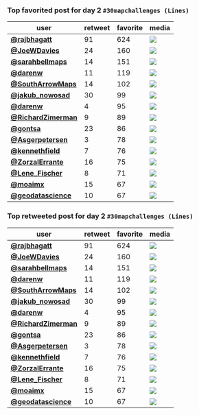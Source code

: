 ### Top favorited post for day 2 `#30mapchallenges (Lines)` 
| user                                            |   retweet |   favorite | media                                                                                        |
|-------------------------------------------------|-----------|------------|----------------------------------------------------------------------------------------------|
| **[@rajbhagatt](https://t.co/LkmRQdH81P)**      |        91 |        624 | ![](http://pbs.twimg.com/media/El0q6kyU8AAHlSS.jpg)                                          |
| **[@JoeWDavies](https://t.co/mwHzmibvom)**      |        24 |        160 | ![](http://pbs.twimg.com/media/El1571EXgAAMlJJ.jpg)                                          |
| **[@sarahbellmaps](https://t.co/tOxg3nHbbu)**   |        14 |        151 | ![](http://pbs.twimg.com/media/El2ACUrVcAAe5Mr.jpg)                                          |
| **[@darenw](https://t.co/DNoJo2SWsA)**          |        11 |        119 | ![](http://pbs.twimg.com/ext_tw_video_thumb/1323336246572290049/pu/img/rCNrIsgOjd17MxnB.jpg) |
| **[@SouthArrowMaps](https://t.co/pdQa0Mdjhs)**  |        14 |        102 | ![](http://pbs.twimg.com/media/ElkWSGsUcAAvE08.jpg)                                          |
| **[@jakub_nowosad](https://t.co/qnzLDxIOjC.)**  |        30 |         99 | ![](http://pbs.twimg.com/media/El0ZGvdW0AAEeQA.jpg)                                          |
| **[@darenw](https://t.co/rZ2gtbJmI4)**          |         4 |         95 | ![](http://pbs.twimg.com/media/Elyc4d4XUAEs09h.jpg)                                          |
| **[@RichardZimerman](https://t.co/vCXHLLZdsl)** |         9 |         89 | ![](http://pbs.twimg.com/media/El1P1uCXYAI2ZmF.jpg)                                          |
| **[@gontsa](https://t.co/bOaU5zS5BG)**          |        23 |         86 | ![](http://pbs.twimg.com/media/ElzopFSXUAAHiXU.png)                                          |
| **[@Asgerpetersen](https://t.co/9npzOdq8gs)**   |         3 |         78 | ![](http://pbs.twimg.com/media/El2YONXW0AEYxvL.png)                                          |
| **[@kennethfield](https://t.co/s1XVmoiC62)**    |         7 |         76 | ![](http://pbs.twimg.com/media/El1HqOoVcAUrqWm.jpg)                                          |
| **[@ZorzalErrante](https://t.co/8oGAs84EF6)**   |        16 |         75 | ![](http://pbs.twimg.com/media/El2yW6KXgAUOs9D.jpg)                                          |
| **[@Lene_Fischer](https://t.co/TP8RvGzLRR)**    |         8 |         71 | ![](http://pbs.twimg.com/media/El0IbZ_X0AA-gH3.jpg)                                          |
| **[@moaimx](https://t.co/fw1TQT6FGa)**          |        15 |         67 | ![](http://pbs.twimg.com/media/El1n-ufWMAAV9yB.jpg)                                          |
| **[@geodatascience](https://t.co/oLf41to4Lm)**  |        10 |         67 | ![](http://pbs.twimg.com/media/El0Q_K-WkAERf-q.jpg)                                          |

### Top retweeted post for day 2 `#30mapchallenges (Lines)`
| user                                            |   retweet |   favorite | media                                                                                        |
|-------------------------------------------------|-----------|------------|----------------------------------------------------------------------------------------------|
| **[@rajbhagatt](https://t.co/LkmRQdH81P)**      |        91 |        624 | ![](http://pbs.twimg.com/media/El0q6kyU8AAHlSS.jpg)                                          |
| **[@JoeWDavies](https://t.co/mwHzmibvom)**      |        24 |        160 | ![](http://pbs.twimg.com/media/El1571EXgAAMlJJ.jpg)                                          |
| **[@sarahbellmaps](https://t.co/tOxg3nHbbu)**   |        14 |        151 | ![](http://pbs.twimg.com/media/El2ACUrVcAAe5Mr.jpg)                                          |
| **[@darenw](https://t.co/DNoJo2SWsA)**          |        11 |        119 | ![](http://pbs.twimg.com/ext_tw_video_thumb/1323336246572290049/pu/img/rCNrIsgOjd17MxnB.jpg) |
| **[@SouthArrowMaps](https://t.co/pdQa0Mdjhs)**  |        14 |        102 | ![](http://pbs.twimg.com/media/ElkWSGsUcAAvE08.jpg)                                          |
| **[@jakub_nowosad](https://t.co/qnzLDxIOjC.)**  |        30 |         99 | ![](http://pbs.twimg.com/media/El0ZGvdW0AAEeQA.jpg)                                          |
| **[@darenw](https://t.co/rZ2gtbJmI4)**          |         4 |         95 | ![](http://pbs.twimg.com/media/Elyc4d4XUAEs09h.jpg)                                          |
| **[@RichardZimerman](https://t.co/vCXHLLZdsl)** |         9 |         89 | ![](http://pbs.twimg.com/media/El1P1uCXYAI2ZmF.jpg)                                          |
| **[@gontsa](https://t.co/bOaU5zS5BG)**          |        23 |         86 | ![](http://pbs.twimg.com/media/ElzopFSXUAAHiXU.png)                                          |
| **[@Asgerpetersen](https://t.co/9npzOdq8gs)**   |         3 |         78 | ![](http://pbs.twimg.com/media/El2YONXW0AEYxvL.png)                                          |
| **[@kennethfield](https://t.co/s1XVmoiC62)**    |         7 |         76 | ![](http://pbs.twimg.com/media/El1HqOoVcAUrqWm.jpg)                                          |
| **[@ZorzalErrante](https://t.co/8oGAs84EF6)**   |        16 |         75 | ![](http://pbs.twimg.com/media/El2yW6KXgAUOs9D.jpg)                                          |
| **[@Lene_Fischer](https://t.co/TP8RvGzLRR)**    |         8 |         71 | ![](http://pbs.twimg.com/media/El0IbZ_X0AA-gH3.jpg)                                          |
| **[@moaimx](https://t.co/fw1TQT6FGa)**          |        15 |         67 | ![](http://pbs.twimg.com/media/El1n-ufWMAAV9yB.jpg)                                          |
| **[@geodatascience](https://t.co/oLf41to4Lm)**  |        10 |         67 | ![](http://pbs.twimg.com/media/El0Q_K-WkAERf-q.jpg)                                          |